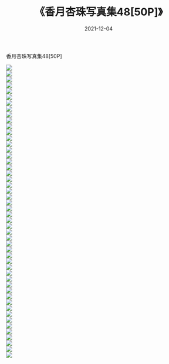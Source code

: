 ﻿---
layout: post
title:  《香月杏珠写真集48[50P]》
date:   2021-12-04
img: http://pic.660000.xyz/1:/性感/2021/香月杏珠写真集48[50P]/000.jpg
categories: [美女, 清纯, 唯美]
---

香月杏珠写真集48[50P]

  ![](http://pic.660000.xyz/1:/性感/2021/香月杏珠写真集48[50P]/001.jpg) <br> ![](http://pic.660000.xyz/1:/性感/2021/香月杏珠写真集48[50P]/002.jpg) <br> ![](http://pic.660000.xyz/1:/性感/2021/香月杏珠写真集48[50P]/003.jpg) <br> ![](http://pic.660000.xyz/1:/性感/2021/香月杏珠写真集48[50P]/004.jpg) <br> ![](http://pic.660000.xyz/1:/性感/2021/香月杏珠写真集48[50P]/005.jpg) <br> ![](http://pic.660000.xyz/1:/性感/2021/香月杏珠写真集48[50P]/006.jpg) <br> ![](http://pic.660000.xyz/1:/性感/2021/香月杏珠写真集48[50P]/007.jpg) <br> ![](http://pic.660000.xyz/1:/性感/2021/香月杏珠写真集48[50P]/008.jpg) <br> ![](http://pic.660000.xyz/1:/性感/2021/香月杏珠写真集48[50P]/009.jpg) <br> ![](http://pic.660000.xyz/1:/性感/2021/香月杏珠写真集48[50P]/010.jpg) <br> ![](http://pic.660000.xyz/1:/性感/2021/香月杏珠写真集48[50P]/011.jpg) <br> ![](http://pic.660000.xyz/1:/性感/2021/香月杏珠写真集48[50P]/012.jpg) <br> ![](http://pic.660000.xyz/1:/性感/2021/香月杏珠写真集48[50P]/013.jpg) <br> ![](http://pic.660000.xyz/1:/性感/2021/香月杏珠写真集48[50P]/014.jpg) <br> ![](http://pic.660000.xyz/1:/性感/2021/香月杏珠写真集48[50P]/015.jpg) <br> ![](http://pic.660000.xyz/1:/性感/2021/香月杏珠写真集48[50P]/016.jpg) <br> ![](http://pic.660000.xyz/1:/性感/2021/香月杏珠写真集48[50P]/017.jpg) <br> ![](http://pic.660000.xyz/1:/性感/2021/香月杏珠写真集48[50P]/018.jpg) <br> ![](http://pic.660000.xyz/1:/性感/2021/香月杏珠写真集48[50P]/019.jpg) <br> ![](http://pic.660000.xyz/1:/性感/2021/香月杏珠写真集48[50P]/020.jpg) <br> ![](http://pic.660000.xyz/1:/性感/2021/香月杏珠写真集48[50P]/021.jpg) <br> ![](http://pic.660000.xyz/1:/性感/2021/香月杏珠写真集48[50P]/022.jpg) <br> ![](http://pic.660000.xyz/1:/性感/2021/香月杏珠写真集48[50P]/023.jpg) <br> ![](http://pic.660000.xyz/1:/性感/2021/香月杏珠写真集48[50P]/024.jpg) <br> ![](http://pic.660000.xyz/1:/性感/2021/香月杏珠写真集48[50P]/025.jpg) <br> ![](http://pic.660000.xyz/1:/性感/2021/香月杏珠写真集48[50P]/026.jpg) <br> ![](http://pic.660000.xyz/1:/性感/2021/香月杏珠写真集48[50P]/027.jpg) <br> ![](http://pic.660000.xyz/1:/性感/2021/香月杏珠写真集48[50P]/028.jpg) <br> ![](http://pic.660000.xyz/1:/性感/2021/香月杏珠写真集48[50P]/029.jpg) <br> ![](http://pic.660000.xyz/1:/性感/2021/香月杏珠写真集48[50P]/030.jpg) <br> ![](http://pic.660000.xyz/1:/性感/2021/香月杏珠写真集48[50P]/031.jpg) <br> ![](http://pic.660000.xyz/1:/性感/2021/香月杏珠写真集48[50P]/032.jpg) <br> ![](http://pic.660000.xyz/1:/性感/2021/香月杏珠写真集48[50P]/033.jpg) <br> ![](http://pic.660000.xyz/1:/性感/2021/香月杏珠写真集48[50P]/034.jpg) <br> ![](http://pic.660000.xyz/1:/性感/2021/香月杏珠写真集48[50P]/035.jpg) <br> ![](http://pic.660000.xyz/1:/性感/2021/香月杏珠写真集48[50P]/036.jpg) <br> ![](http://pic.660000.xyz/1:/性感/2021/香月杏珠写真集48[50P]/037.jpg) <br> ![](http://pic.660000.xyz/1:/性感/2021/香月杏珠写真集48[50P]/038.jpg) <br> ![](http://pic.660000.xyz/1:/性感/2021/香月杏珠写真集48[50P]/039.jpg) <br> ![](http://pic.660000.xyz/1:/性感/2021/香月杏珠写真集48[50P]/040.jpg) <br> ![](http://pic.660000.xyz/1:/性感/2021/香月杏珠写真集48[50P]/041.jpg) <br> ![](http://pic.660000.xyz/1:/性感/2021/香月杏珠写真集48[50P]/042.jpg) <br> ![](http://pic.660000.xyz/1:/性感/2021/香月杏珠写真集48[50P]/043.jpg) <br> ![](http://pic.660000.xyz/1:/性感/2021/香月杏珠写真集48[50P]/044.jpg) <br> ![](http://pic.660000.xyz/1:/性感/2021/香月杏珠写真集48[50P]/045.jpg) <br> ![](http://pic.660000.xyz/1:/性感/2021/香月杏珠写真集48[50P]/046.jpg) <br> ![](http://pic.660000.xyz/1:/性感/2021/香月杏珠写真集48[50P]/047.jpg) <br> ![](http://pic.660000.xyz/1:/性感/2021/香月杏珠写真集48[50P]/048.jpg) <br> ![](http://pic.660000.xyz/1:/性感/2021/香月杏珠写真集48[50P]/049.jpg) <br> ![](http://pic.660000.xyz/1:/性感/2021/香月杏珠写真集48[50P]/050.jpg) <br>